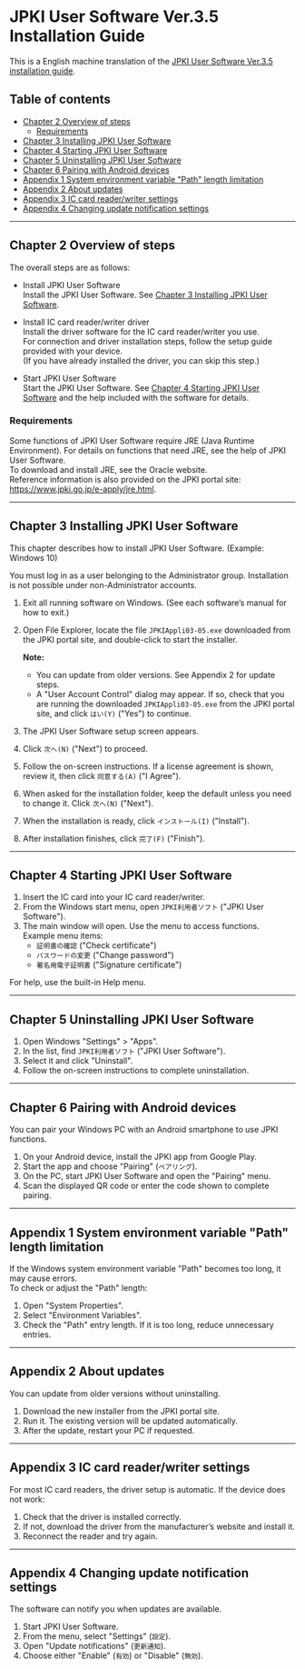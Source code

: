 # JPKI User Software Ver.3.5 Installation Guide

This is a English machine translation of the [JPKI User Software Ver.3.5 installation guide](jpki-install-guide-v3-5.md).


## Table of contents <!-- omit in toc -->

* [Chapter 2 Overview of steps](#chapter-2-overview-of-steps)
  * [Requirements](#requirements)
* [Chapter 3 Installing JPKI User Software](#chapter-3-installing-jpki-user-software)
* [Chapter 4 Starting JPKI User Software](#chapter-4-starting-jpki-user-software)
* [Chapter 5 Uninstalling JPKI User Software](#chapter-5-uninstalling-jpki-user-software)
* [Chapter 6 Pairing with Android devices](#chapter-6-pairing-with-android-devices)
* [Appendix 1 System environment variable "Path" length limitation](#appendix-1-system-environment-variable-path-length-limitation)
* [Appendix 2 About updates](#appendix-2-about-updates)
* [Appendix 3 IC card reader/writer settings](#appendix-3-ic-card-readerwriter-settings)
* [Appendix 4 Changing update notification settings](#appendix-4-changing-update-notification-settings)

---


## Chapter 2 Overview of steps

The overall steps are as follows:

* Install JPKI User Software  
  Install the JPKI User Software. See [Chapter 3 Installing JPKI User Software](#chapter-3-installing-jpki-user-software).

* Install IC card reader/writer driver  
  Install the driver software for the IC card reader/writer you use.  
  For connection and driver installation steps, follow the setup guide provided with your device.  
  (If you have already installed the driver, you can skip this step.)

* Start JPKI User Software  
  Start the JPKI User Software. See [Chapter 4 Starting JPKI User Software](#chapter-4-starting-jpki-user-software) and the help included with the software for details.


### Requirements

Some functions of JPKI User Software require JRE (Java Runtime Environment). For details on functions that need JRE, see the help of JPKI User Software.  
To download and install JRE, see the Oracle website.  
Reference information is also provided on the JPKI portal site: <https://www.jpki.go.jp/e-apply/jre.html>.

---


## Chapter 3 Installing JPKI User Software

This chapter describes how to install JPKI User Software. (Example: Windows 10)

You must log in as a user belonging to the Administrator group. Installation is not possible under non-Administrator accounts.

1. Exit all running software on Windows. (See each software’s manual for how to exit.)
2. Open File Explorer, locate the file `JPKIAppli03-05.exe` downloaded from the JPKI portal site, and double-click to start the installer.  

   **Note:**  
   * You can update from older versions. See Appendix 2 for update steps.  
   * A "User Account Control" dialog may appear. If so, check that you are running the downloaded `JPKIAppli03-05.exe` from the JPKI portal site, and click `はい(Y)` ("Yes") to continue.  

3. The JPKI User Software setup screen appears.
4. Click `次へ(N)` ("Next") to proceed.
5. Follow the on-screen instructions. If a license agreement is shown, review it, then click `同意する(A)` ("I Agree").
6. When asked for the installation folder, keep the default unless you need to change it. Click `次へ(N)` ("Next").
7. When the installation is ready, click `インストール(I)` ("Install").
8. After installation finishes, click `完了(F)` ("Finish").

---


## Chapter 4 Starting JPKI User Software

1. Insert the IC card into your IC card reader/writer.
2. From the Windows start menu, open `JPKI利用者ソフト` ("JPKI User Software").
3. The main window will open. Use the menu to access functions.  
   Example menu items:  
   * `証明書の確認` ("Check certificate")  
   * `パスワードの変更` ("Change password")  
   * `署名用電子証明書` ("Signature certificate")  

For help, use the built-in Help menu.

---


## Chapter 5 Uninstalling JPKI User Software

1. Open Windows "Settings" > "Apps".
2. In the list, find `JPKI利用者ソフト` ("JPKI User Software").
3. Select it and click "Uninstall".
4. Follow the on-screen instructions to complete uninstallation.

---


## Chapter 6 Pairing with Android devices

You can pair your Windows PC with an Android smartphone to use JPKI functions.

1. On your Android device, install the JPKI app from Google Play.
2. Start the app and choose "Pairing" (`ペアリング`).
3. On the PC, start JPKI User Software and open the "Pairing" menu.
4. Scan the displayed QR code or enter the code shown to complete pairing.

---


## Appendix 1 System environment variable "Path" length limitation

If the Windows system environment variable "Path" becomes too long, it may cause errors.  
To check or adjust the "Path" length:

1. Open "System Properties".
2. Select "Environment Variables".
3. Check the "Path" entry length. If it is too long, reduce unnecessary entries.

---


## Appendix 2 About updates

You can update from older versions without uninstalling.

1. Download the new installer from the JPKI portal site.
2. Run it. The existing version will be updated automatically.
3. After the update, restart your PC if requested.

---


## Appendix 3 IC card reader/writer settings

For most IC card readers, the driver setup is automatic. If the device does not work:

1. Check that the driver is installed correctly.  
2. If not, download the driver from the manufacturer’s website and install it.  
3. Reconnect the reader and try again.

---


## Appendix 4 Changing update notification settings

The software can notify you when updates are available.

1. Start JPKI User Software.
2. From the menu, select "Settings" (`設定`).
3. Open "Update notifications" (`更新通知`).
4. Choose either "Enable" (`有効`) or "Disable" (`無効`).
